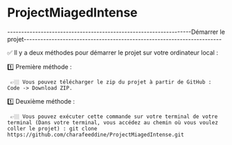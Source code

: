 # ProjectMiagedIntense

------------------------------------------------------------------Démarrer le projet-----------------------------------------------------------------------

✅ Il y a deux méthodes pour démarrer le projet sur votre ordinateur local : 

1️⃣ Première méthode : 

     👉🏼 Vous pouvez télécharger le zip du projet à partir de GitHub : Code -> Download ZIP.
     
1️⃣ Deuxième méthode : 

     👉🏼 Vous pouvez exécuter cette commande sur votre terminal de votre terminal (Dans votre terminal, vous accédez au chemin où vous voulez coller le projet) : git clone https://github.com/charafeeddine/ProjectMiagedIntense.git

